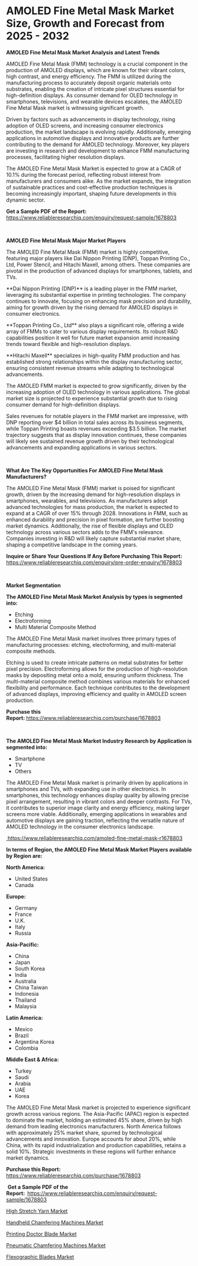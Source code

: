 <p><h1>AMOLED Fine Metal Mask Market Size, Growth and Forecast from 2025 - 2032</h1></p><p><strong>AMOLED Fine Metal Mask Market Analysis and Latest Trends</strong></p>
<p><p>AMOLED Fine Metal Mask (FMM) technology is a crucial component in the production of AMOLED displays, which are known for their vibrant colors, high contrast, and energy efficiency. The FMM is utilized during the manufacturing process to accurately deposit organic materials onto substrates, enabling the creation of intricate pixel structures essential for high-definition displays. As consumer demand for OLED technology in smartphones, televisions, and wearable devices escalates, the AMOLED Fine Metal Mask market is witnessing significant growth.</p><p>Driven by factors such as advancements in display technology, rising adoption of OLED screens, and increasing consumer electronics production, the market landscape is evolving rapidly. Additionally, emerging applications in automotive displays and innovative products are further contributing to the demand for AMOLED technology. Moreover, key players are investing in research and development to enhance FMM manufacturing processes, facilitating higher resolution displays.</p><p>The AMOLED Fine Metal Mask Market is expected to grow at a CAGR of 10.1% during the forecast period, reflecting robust interest from manufacturers and consumers alike. As the market expands, the integration of sustainable practices and cost-effective production techniques is becoming increasingly important, shaping future developments in this dynamic sector.</p></p>
<p><strong>Get a Sample PDF of the Report:&nbsp;</strong> <a href="https://www.reliableresearchiq.com/enquiry/request-sample/1678803?utm_campaign=1900&utm_medium=2&utm_source=Github&utm_content=ia&utm_term=24032025&utm_id=amoled-fine-metal-mask">https://www.reliableresearchiq.com/enquiry/request-sample/1678803</a></p>
<p>&nbsp;</p>
<p><strong>AMOLED Fine Metal Mask Major Market Players</strong></p>
<p><p>The AMOLED Fine Metal Mask (FMM) market is highly competitive, featuring major players like Dai Nippon Printing (DNP), Toppan Printing Co., Ltd, Power Stencil, and Hitachi Maxell, among others. These companies are pivotal in the production of advanced displays for smartphones, tablets, and TVs.</p><p>**Dai Nippon Printing (DNP)** is a leading player in the FMM market, leveraging its substantial expertise in printing technologies. The company continues to innovate, focusing on enhancing mask precision and durability, aiming for growth driven by the rising demand for AMOLED displays in consumer electronics.</p><p>**Toppan Printing Co., Ltd** also plays a significant role, offering a wide array of FMMs to cater to various display requirements. Its robust R&D capabilities position it well for future market expansion amid increasing trends toward flexible and high-resolution displays. </p><p>**Hitachi Maxell** specializes in high-quality FMM production and has established strong relationships within the display manufacturing sector, ensuring consistent revenue streams while adapting to technological advancements.</p><p>The AMOLED FMM market is expected to grow significantly, driven by the increasing adoption of OLED technology in various applications. The global market size is projected to experience substantial growth due to rising consumer demand for high-definition displays.</p><p>Sales revenues for notable players in the FMM market are impressive, with DNP reporting over $4 billion in total sales across its business segments, while Toppan Printing boasts revenues exceeding $3.5 billion. The market trajectory suggests that as display innovation continues, these companies will likely see sustained revenue growth driven by their technological advancements and expanding applications in various sectors.</p></p>
<p>&nbsp;</p>
<p><strong>What Are The Key Opportunities For AMOLED Fine Metal Mask Manufacturers?</strong></p>
<p><p>The AMOLED Fine Metal Mask (FMM) market is poised for significant growth, driven by the increasing demand for high-resolution displays in smartphones, wearables, and televisions. As manufacturers adopt advanced technologies for mass production, the market is expected to expand at a CAGR of over 15% through 2028. Innovations in FMM, such as enhanced durability and precision in pixel formation, are further boosting market dynamics. Additionally, the rise of flexible displays and OLED technology across various sectors adds to the FMM's relevance. Companies investing in R&D will likely capture substantial market share, shaping a competitive landscape in the coming years.</p></p>
<p><strong>Inquire or Share Your Questions If Any Before Purchasing This Report:</strong> <a href="https://www.reliableresearchiq.com/enquiry/pre-order-enquiry/1678803?utm_campaign=1900&utm_medium=2&utm_source=Github&utm_content=ia&utm_term=24032025&utm_id=amoled-fine-metal-mask">https://www.reliableresearchiq.com/enquiry/pre-order-enquiry/1678803</a></p>
<p>&nbsp;</p>
<p><strong>Market Segmentation</strong></p>
<p><strong>The AMOLED Fine Metal Mask Market Analysis by types is segmented into:</strong></p>
<p><ul><li>Etching</li><li>Electroforming</li><li>Multi Material Composite Method</li></ul></p>
<p><p>The AMOLED Fine Metal Mask market involves three primary types of manufacturing processes: etching, electroforming, and multi-material composite methods. </p><p>Etching is used to create intricate patterns on metal substrates for better pixel precision. Electroforming allows for the production of high-resolution masks by depositing metal onto a mold, ensuring uniform thickness. The multi-material composite method combines various materials for enhanced flexibility and performance. Each technique contributes to the development of advanced displays, improving efficiency and quality in AMOLED screen production.</p></p>
<p><strong>Purchase this Report:&nbsp;</strong><a href="https://www.reliableresearchiq.com/purchase/1678803?utm_campaign=1900&utm_medium=2&utm_source=Github&utm_content=ia&utm_term=24032025&utm_id=amoled-fine-metal-mask">https://www.reliableresearchiq.com/purchase/1678803</a></p>
<p>&nbsp;</p>
<p><strong>The AMOLED Fine Metal Mask Market Industry Research by Application is segmented into:</strong></p>
<p><ul><li>Smartphone</li><li>TV</li><li>Others</li></ul></p>
<p><p>The AMOLED Fine Metal Mask market is primarily driven by applications in smartphones and TVs, with expanding use in other electronics. In smartphones, this technology enhances display quality by allowing precise pixel arrangement, resulting in vibrant colors and deeper contrasts. For TVs, it contributes to superior image clarity and energy efficiency, making larger screens more viable. Additionally, emerging applications in wearables and automotive displays are gaining traction, reflecting the versatile nature of AMOLED technology in the consumer electronics landscape.</p></p>
<p><a href="https://www.reliableresearchiq.com/amoled-fine-metal-mask-r1678803?utm_campaign=1900&utm_medium=2&utm_source=Github&utm_content=ia&utm_term=24032025&utm_id=amoled-fine-metal-mask">&nbsp;https://www.reliableresearchiq.com/amoled-fine-metal-mask-r1678803</a></p>
<p><strong>In terms of Region, the AMOLED Fine Metal Mask Market Players available by Region are:</strong></p>
<p>
    <p> <strong> North America: </strong>
        <ul>
            <li>United States</li>
            <li>Canada</li>
        </ul>
        </p> 
    <p> <strong> Europe: </strong>
        <ul>
            <li>Germany</li>
            <li>France</li>
            <li>U.K.</li>
            <li>Italy</li>
            <li>Russia</li>
        </ul>
        </p> 
    <p> <strong> Asia-Pacific: </strong>
        <ul>
            <li>China</li>
            <li>Japan</li>
            <li>South Korea</li>
            <li>India</li>
            <li>Australia</li>
            <li>China Taiwan</li>
            <li>Indonesia</li>
            <li>Thailand</li>
            <li>Malaysia</li>
        </ul>
        </p> 
    <p> <strong> Latin America: </strong>
        <ul>
            <li>Mexico</li>
            <li>Brazil</li>
            <li>Argentina Korea</li>
            <li>Colombia</li>
        </ul>
        </p> 
    <p> <strong> Middle East & Africa: </strong>
        <ul>
            <li>Turkey</li>
            <li>Saudi</li>
            <li>Arabia</li>
            <li>UAE</li>
            <li>Korea</li>
        </ul>
    </p>
    </p>
<p><p>The AMOLED Fine Metal Mask market is projected to experience significant growth across various regions. The Asia-Pacific (APAC) region is expected to dominate the market, holding an estimated 45% share, driven by high demand from leading electronics manufacturers. North America follows with approximately 25% market share, spurred by technological advancements and innovation. Europe accounts for about 20%, while China, with its rapid industrialization and production capabilities, retains a solid 10%. Strategic investments in these regions will further enhance market dynamics.</p></p>
<p><strong>Purchase this Report: </strong><a href="https://www.reliableresearchiq.com/purchase/1678803?utm_campaign=1900&utm_medium=2&utm_source=Github&utm_content=ia&utm_term=24032025&utm_id=amoled-fine-metal-mask">https://www.reliableresearchiq.com/purchase/1678803</a></p>
<p>&nbsp;<strong>Get a Sample PDF of the Report:&nbsp;&nbsp;</strong><a href="https://www.reliableresearchiq.com/enquiry/request-sample/1678803?utm_campaign=1900&utm_medium=2&utm_source=Github&utm_content=ia&utm_term=24032025&utm_id=amoled-fine-metal-mask">https://www.reliableresearchiq.com/enquiry/request-sample/1678803</a></p>
<p><strong></strong></p>
<p><p><a href="https://github.com/yodhafirorae/Market-Research-Report-List-1/blob/main/high-stretch-yarn-market.md?utm_campaign=1900&utm_medium=2&utm_source=Github&utm_content=ia&utm_term=24032025&utm_id=amoled-fine-metal-mask">High Stretch Yarn Market</a></p><p><a href="https://github.com/chillwervenu/Market-Research-Report-List-1/blob/main/handheld-chamfering-machines-market.md?utm_campaign=1900&utm_medium=2&utm_source=Github&utm_content=ia&utm_term=24032025&utm_id=amoled-fine-metal-mask">Handheld Chamfering Machines Market</a></p><p><a href="https://github.com/awwqamet/Market-Research-Report-List-1/blob/main/printing-doctor-blade-market.md?utm_campaign=1900&utm_medium=2&utm_source=Github&utm_content=ia&utm_term=24032025&utm_id=amoled-fine-metal-mask">Printing Doctor Blade Market</a></p><p><a href="https://github.com/marcayaminig/Market-Research-Report-List-1/blob/main/pneumatic-chamfering-machines-market.md?utm_campaign=1900&utm_medium=2&utm_source=Github&utm_content=ia&utm_term=24032025&utm_id=amoled-fine-metal-mask">Pneumatic Chamfering Machines Market</a></p><p><a href="https://github.com/stuwinawisa/Market-Research-Report-List-1/blob/main/flexographic-blades-market.md?utm_campaign=1900&utm_medium=2&utm_source=Github&utm_content=ia&utm_term=24032025&utm_id=amoled-fine-metal-mask">Flexographic Blades Market</a></p></p>